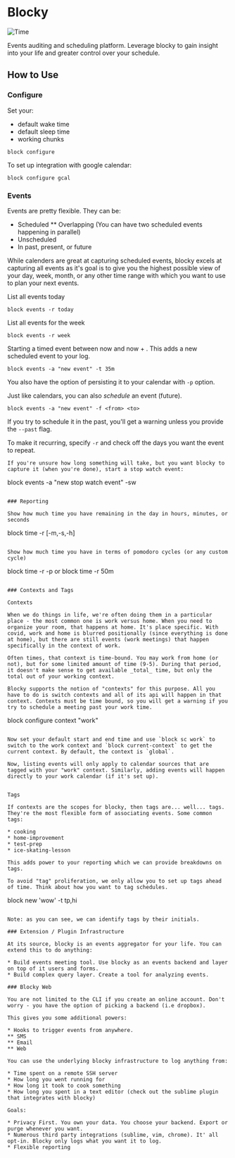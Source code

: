 # Blocky

![Time](https://newapproachesme.com/wp-content/uploads/2014/04/3362637206_49f3d68e5c_z.jpg)

Events auditing and scheduling platform. Leverage blocky to gain insight into your life and greater control over your schedule.

## How to Use 

### Configure 

Set your: 

* default wake time
* default sleep time
* working chunks

```
block configure
```

To set up integration with google calendar:

```
block configure gcal
```

### Events

Events are pretty flexible. They can be: 

* Scheduled 
** Overlapping (You can have two scheduled events happening in parallel)
* Unscheduled
* In past, present, or future

While calenders are great at capturing scheduled events, blocky excels at capturing all events as it's goal is to give you the highest possible view of your day, week, month, or any other time range with which you want to use to plan your next events.

List all events today

```
block events -r today
```

List all events for the week

```
block events -r week
```

Starting a timed event between now and now + <block>. This adds a new scheduled event to your log.

```
block events -a "new event" -t 35m
```

You also have the option of persisting it to your calendar with `-p` option.

Just like calendars, you can also _schedule_ an event (future).

```
block events -a "new event" -f <from> <to>
```

If you try to schedule it in the past, you'll get a warning unless you provide the `--past` flag.

To make it recurring, specify `-r` and check off the days you want the event to repeat.

```
If you're unsure how long something will take, but you want blocky to capture it (when you're done), start a stop watch event: 
```
block events -a "new stop watch event" -sw
```

### Reporting

Show how much time you have remaining in the day in hours, minutes, or seconds

```
block time -r [-m,-s,-h]
```

Show how much time you have in terms of pomodoro cycles (or any custom cycle)

```
block time -r -p or block time -r 50m
```

### Contexts and Tags

Contexts 

When we do things in life, we're often doing them in a particular place - the most common one is work versus home. When you need to organize your room, that happens at home. It's place specific. With covid, work and home is blurred positionally (since everything is done at home), but there are still events (work meetings) that happen specifically in the context of work. 

Often times, that context is time-bound. You may work from home (or not), but for some limited amount of time (9-5). During that period, it doesn't make sense to get available _total_ time, but only the total out of your working context.

Blocky supports the notion of "contexts" for this purpose. All you have to do is switch contexts and all of its api will happen in that context. Contexts must be time bound, so you will get a warning if you try to schedule a meeting past your work time.

```
block configure context "work"
```

Now set your default start and end time and use `block sc work` to switch to the work context and `block current-context` to get the current context. By default, the context is `global`.

Now, listing events will only apply to calendar sources that are tagged with your "work" context. Similarly, adding events will happen directly to your work calendar (if it's set up).


Tags

If contexts are the scopes for blocky, then tags are... well... tags. They're the most flexible form of associating events. Some common tags: 

* cooking
* home-improvement 
* test-prep
* ice-skating-lesson 

This adds power to your reporting which we can provide breakdowns on tags.

To avoid "tag" proliferation, we only allow you to set up tags ahead of time. Think about how you want to tag schedules. 

```
block new 'wow' -t tp,hi
```

Note: as you can see, we can identify tags by their initials.

### Extension / Plugin Infrastructure

At its source, blocky is an events aggregator for your life. You can extend this to do anything: 

* Build events meeting tool. Use blocky as an events backend and layer on top of it users and forms.
* Build complex query layer. Create a tool for analyzing events.

### Blocky Web

You are not limited to the CLI if you create an online account. Don't worry - you have the option of picking a backend (i.e dropbox).

This gives you some additional powers: 

* Hooks to trigger events from anywhere. 
** SMS
** Email
** Web

You can use the underlying blocky infrastructure to log anything from: 

* Time spent on a remote SSH server 
* How long you went running for 
* How long it took to cook something
* How long you spent in a text editor (check out the sublime plugin that integrates with blocky)

Goals:

* Privacy First. You own your data. You choose your backend. Export or purge whenever you want.
* Numerous third party integrations (sublime, vim, chrome). It' all opt-in. Blocky only logs what you want it to log.
* Flexible reporting

